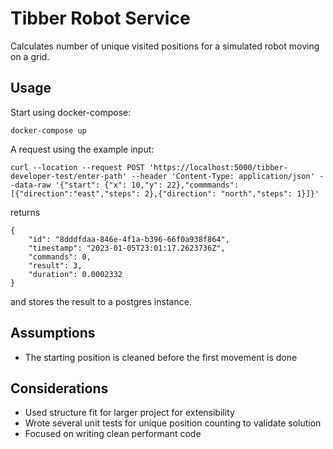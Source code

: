 # Tibber Robot Service

Calculates number of unique visited positions for a simulated robot moving on a grid.

## Usage
Start using docker-compose:
```
docker-compose up
```
A request using the example input:
```
curl --location --request POST 'https://localhost:5000/tibber-developer-test/enter-path' --header 'Content-Type: application/json' --data-raw '{"start": {"x": 10,"y": 22},"commmands": [{"direction":"east","steps": 2},{"direction": "north","steps": 1}]}'
```
returns
```
{
    "id": "8dddfdaa-846e-4f1a-b396-66f0a938f864",
    "timestamp": "2023-01-05T23:01:17.2623736Z",
    "commands": 0,
    "result": 3,
    "duration": 0.0002332
}
```
and stores the result to a postgres instance.

## Assumptions
* The starting position is cleaned before the first movement is done

## Considerations
* Used structure fit for larger project for extensibility
* Wrote several unit tests for unique position counting to validate solution
* Focused on writing clean performant code
